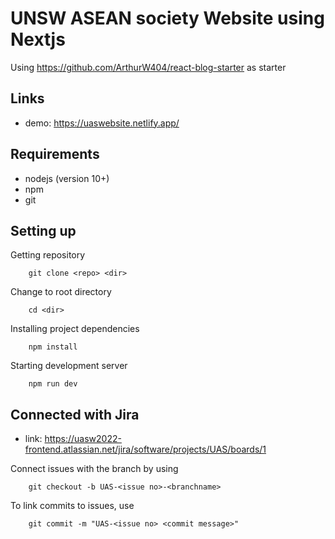 # UNSW ASEAN society Website using Nextjs

Using https://github.com/ArthurW404/react-blog-starter as starter

## Links

- demo: https://uaswebsite.netlify.app/

## Requirements

- nodejs (version 10+)
- npm
- git

## Setting up

Getting repository

        git clone <repo> <dir>

Change to root directory

        cd <dir>

Installing project dependencies

        npm install

Starting development server

        npm run dev

## Connected with Jira

- link: https://uasw2022-frontend.atlassian.net/jira/software/projects/UAS/boards/1

Connect issues with the branch by using

        git checkout -b UAS-<issue no>-<branchname>

To link commits to issues, use

        git commit -m "UAS-<issue no> <commit message>"
